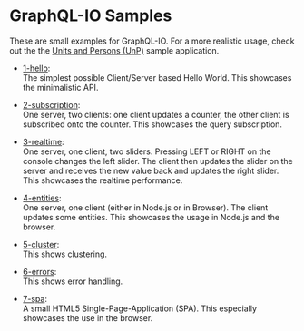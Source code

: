 
GraphQL-IO Samples
==================

These are small examples for GraphQL-IO. For a more realistic
usage, check out the the <a href="https://github.com/huica/unp">Units and Persons (UnP)</a> sample application.

- [1-hello](1-hello/):<br/>
  The simplest possible Client/Server based Hello World.
  This showcases the minimalistic API.

- [2-subscription](2-subscription/):<br/>
  One server, two clients: one client updates a counter,
  the other client is subscribed onto the counter. This
  showcases the query subscription.

- [3-realtime](3-realtime/):<br/>
  One server, one client, two sliders. Pressing LEFT or RIGHT
  on the console changes the left slider. The client then updates the
  slider on the server and receives the new value back and
  updates the right slider. This showcases the realtime performance.

- [4-entities](4-entities/):<br/>
  One server, one client (either in Node.js or in Browser).
  The client updates some entities.
  This showcases the usage in Node.js and the browser.

- [5-cluster](5-cluster/):<br/>
  This shows clustering.

- [6-errors](6-errors/):<br/>
  This shows error handling.

- [7-spa](7-spa/):<br/>
  A small HTML5 Single-Page-Application (SPA).
  This especially showcases the use in the browser.

